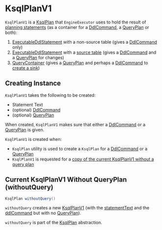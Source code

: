 # KsqlPlanV1

`KsqlPlanV1` is a [KsqlPlan](KsqlPlan.md) that `EngineExecutor` uses to hold the result of [planning statements](EngineExecutor.md#plan) (as a container for a [DdlCommand](#ddlCommand), a [QueryPlan](#queryPlan) or both):

1. [ExecutableDdlStatement](EngineExecutor.md#plan-ExecutableDdlStatement) with a non-source table (gives a [DdlCommand](#ddlCommand) only)
1. [ExecutableDdlStatement](EngineExecutor.md#plan-ExecutableDdlStatement) with a [source table](EngineExecutor.md#sourceTablePlan) (gives a [DdlCommand](#ddlCommand) and a [QueryPlan](#queryPlan) for changes)
1. [QueryContainer](EngineExecutor.md#plan-QueryContainer) (gives a [QueryPlan](#queryPlan) and perhaps a [DdlCommand](#ddlCommand) to [create a sink](EngineExecutor.md#maybeCreateSinkDdl))

## Creating Instance

`KsqlPlanV1` takes the following to be created:

* <span id="statementText"> Statement Text
* <span id="ddlCommand"> (optional) [DdlCommand](DdlCommand.md)
* <span id="queryPlan"> (optional) [QueryPlan](QueryPlan.md)

When created, `KsqlPlanV1` makes sure that either a [DdlCommand](#ddlCommand) or a [QueryPlan](#queryPlan) is given.

`KsqlPlanV1` is created when:

* `KsqlPlan` utility is used to create a `KsqlPlan` for a [DdlCommand](KsqlPlan.md#ddlPlanCurrent) or a [QueryPlan](KsqlPlan.md#queryPlanCurrent)
* `KsqlPlanV1` is requested for a [copy of the current KsqlPlanV1 without a query plan](#withoutQuery)

## <span id="withoutQuery"> Current KsqlPlanV1 Without QueryPlan (withoutQuery)

```java
KsqlPlan withoutQuery()
```

`withoutQuery` creates a new [KsqlPlanV1](#creating-instance) (with the [statementText](#statementText) and the [ddlCommand](#ddlCommand) but with no [QueryPlan](#queryPlan)).

`withoutQuery` is part of the [KsqlPlan](KsqlPlan.md#withoutQuery) abstraction.
